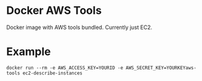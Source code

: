 # Docker AWS Tools
Docker image with AWS tools bundled.  Currently just EC2.

# Example
`docker run --rm -e AWS_ACCESS_KEY=YOURID -e AWS_SECRET_KEY=YOURKEYaws-tools ec2-describe-instances`
